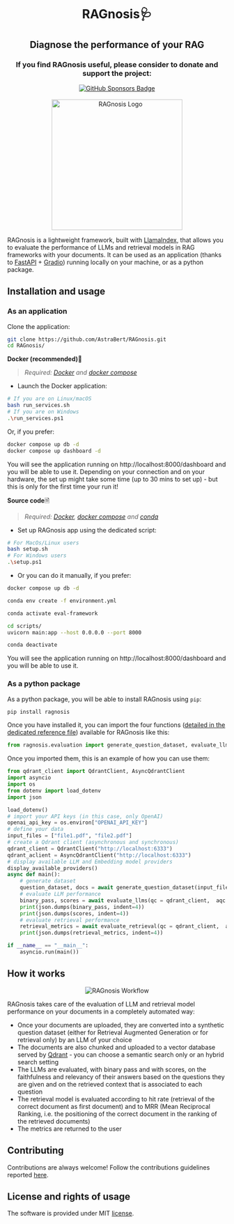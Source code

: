 <h1 align="center">RAGnosis🩺</h1>

<h2 align="center">Diagnose the performance of your RAG</h2>

<div align="center">
    <h3>If you find RAGnosis useful, please consider to donate and support the project:</h3>
    <a href="https://github.com/sponsors/AstraBert"><img src="https://img.shields.io/badge/sponsor-30363D?style=for-the-badge&logo=GitHub-Sponsors&logoColor=#EA4AAA" alt="GitHub Sponsors Badge"></a>
</div>
<br>
<div align="center">
    <img src="https://raw.githubusercontent.com/AstraBert/RAGnosis/main/logo.png" alt="RAGnosis Logo" width=300 height=300>
</div>

RAGnosis is a lightweight framework, built with [LlamaIndex](https://llamaindex.ai), that allows you to evaluate the performance of LLMs and retrieval models in RAG frameworks with your documents. It can be used as an application (thanks to [FastAPI](https://fastapi.tiangolo.com/) + [Gradio](https://gradio.app)) running locally on your machine, or as a python package.

## Installation and usage

### As an application

Clone the application:

```bash
git clone https://github.com/AstraBert/RAGnosis.git
cd RAGnosis/
```

**Docker (recommended)**🐋

> _Required: [Docker](https://docs.docker.com/desktop/) and [docker compose](https://docs.docker.com/compose/)_

- Launch the Docker application:

```bash
# If you are on Linux/macOS
bash run_services.sh
# If you are on Windows
.\run_services.ps1
```

Or, if you prefer:

```bash
docker compose up db -d
docker compose up dashboard -d
```

You will see the application running on http://localhost:8000/dashboard and you will be able to use it. Depending on your connection and on your hardware, the set up might take some time (up to 30 mins to set up) - but this is only for the first time your run it!


**Source code**🗎

> _Required: [Docker](https://docs.docker.com/desktop/), [docker compose](https://docs.docker.com/compose/) and [conda](https://anaconda.org/anaconda/conda)_

- Set up RAGnosis app using the dedicated script:

```bash
# For MacOs/Linux users
bash setup.sh
# For Windows users
.\setup.ps1
```

- Or you can do it manually, if you prefer:

```bash
docker compose up db -d

conda env create -f environment.yml

conda activate eval-framework

cd scripts/
uvicorn main:app --host 0.0.0.0 --port 8000

conda deactivate
```

You will see the application running on http://localhost:8000/dashboard and you will be able to use it.

### As a python package

As a python package, you will be able to install RAGnosis using `pip`:

```bash
pip install ragnosis
```

Once you have installed it, you can import the four functions ([detailed in the dedicated reference file](https://github.com/AstraBert/RAGnosis/tree/main/REFERENCE.md)) available for RAGnosis like this:

```python
from ragnosis.evaluation import generate_question_dataset, evaluate_llms, evaluate_retrieval, display_available_providers
```
Once you imported them, this is an example of how you can use them:

```python
from qdrant_client import QdrantClient, AsyncQdrantClient 
import asyncio
import os
from dotenv import load_dotenv
import json

load_dotenv()
# import your API keys (in this case, only OpenAI)
openai_api_key = os.environ["OPENAI_API_KEY"]
# define your data 
input_files = ["file1.pdf", "file2.pdf"]
# create a Qdrant client (asynchronous and synchronous)
qdrant_client = QdrantClient("http://localhost:6333")
qdrant_aclient = AsyncQdrantClient("http://localhost:6333")
# display available LLM and Embedding model providers
display_available_providers()
async def main():
    # generate dataset
    question_dataset, docs = await generate_question_dataset(input_files = input_files, llm = "OpenAI", model="gpt-4o-mini", api_key = openai_api_key, questions_per_chunk = 10, save_to_csv = "questions.csv", debug = True)
    # evaluate LLM performance
    binary_pass, scores = await evaluate_llms(qc = qdrant_client,  aqc = qdrant_aclient, llm = "OpenAI", model="gpt-4o-mini", api_key = openai_api_key, docs = docs, questions = question_dataset, embedding_provider = "HuggingFace", embedding_model = "Alibaba-NLP/gte-modernbert-base",  enable_hybrid = True, debug = True)
    print(json.dumps(binary_pass, indent=4))
    print(json.dumps(scores, indent=4))
    # evaluate retrieval performance
    retrieval_metrics = await evaluate_retrieval(qc = qdrant_client,  aqc = qdrant_aclient, input_files = input_files, llm = "OpenAI", model="gpt-4o-mini", api_key = openai_api_key, embedding_provider = "HuggingFace", embedding_model = "Alibaba-NLP/gte-modernbert-base", questions_per_chunk = 5, enable_hybrid = True, debug = True)
    print(json.dumps(retrieval_metrics, indent=4))

if __name__ == "__main__":
    asyncio.run(main())
```

## How it works

<div align="center">
    <img src="https://raw.githubusercontent.com/AstraBert/RAGnosis/main/workflow.png" alt="RAGnosis Workflow">
</div>

RAGnosis takes care of the evaluation of LLM and retrieval model performance on your documents in a completely automated way:

- Once your documents are uploaded, they are converted into a synthetic question dataset (either for Retrieval Augmented Generation or for retrieval only) by an LLM of your choice
- The documents are also chunked and uploaded to a vector database served by [Qdrant](https://qdrant.tech) - you can choose a semantic search only or an hybrid search setting
- The LLMs are evaluated, with binary pass and with scores, on the faithfulness and relevancy of their answers based on the questions they are given and on the retrieved context that is associated to each question
- The retrieval model is evaluated according to hit rate (retrieval of the correct document as first document) and to MRR (Mean Reciprocal Ranking, i.e. the positioning of the correct document in the ranking of the retrieved documents)
- The metrics are returned to the user

## Contributing

Contributions are always welcome! Follow the contributions guidelines reported [here](https://github.com/AstraBert/RAGnosis/tree/main/CONTRIBUTING.md).

## License and rights of usage

The software is provided under MIT [license](https://github.com/AstraBert/RAGnosis/tree/main/LICENSE).

